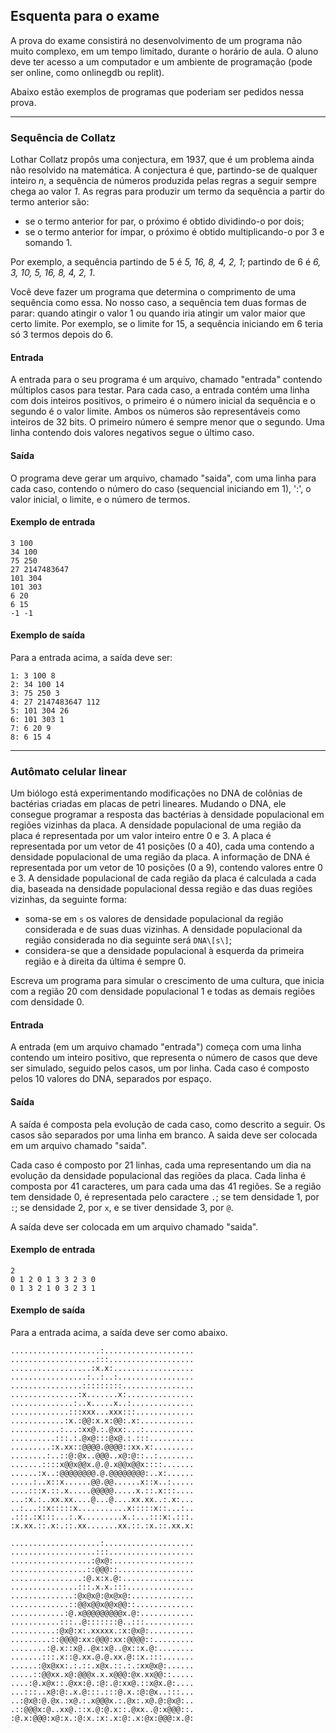 ## Esquenta para o exame

A prova do exame consistirá no desenvolvimento de um programa não muito complexo, em um tempo limitado, durante o horário de aula.
O aluno deve ter acesso a um computador e um ambiente de programação (pode ser online, como onlinegdb ou replit).

Abaixo estão exemplos de programas que poderiam ser pedidos nessa prova.

* * *

### Sequência de Collatz

Lothar Collatz propôs uma conjectura, em 1937, que é um problema ainda não resolvido na matemática.
A conjectura é que, partindo-se de qualquer inteiro *n*, a sequência de números produzida pelas regras a seguir sempre chega ao valor *1*.
As regras para produzir um termo da sequência a partir do termo anterior são:
- se o termo anterior for par, o próximo é obtido dividindo-o por dois;
- se o termo anterior for ímpar, o próximo é obtido multiplicando-o por 3 e somando 1.

Por exemplo, a sequência partindo de 5 é *5, 16, 8, 4, 2, 1*; partindo de 6 é *6, 3, 10, 5, 16, 8, 4, 2, 1*. 

Você deve fazer um programa que determina o comprimento de uma sequência como essa. No nosso caso, a sequência tem duas formas de parar: quando atingir o valor 1 ou quando iria atingir um valor maior que certo limite. Por exemplo, se o limite for 15, a sequência iniciando em 6 teria só 3 termos depois do 6.

#### Entrada

A entrada para o seu programa é um arquivo, chamado "entrada" contendo múltiplos casos para testar.
Para cada caso, a entrada contém uma linha com dois inteiros positivos, o primeiro é o número inicial da sequência e o segundo é o valor limite. Ambos os números são representáveis como inteiros de 32 bits. O primeiro número é sempre menor que o segundo.
Uma linha contendo dois valores negativos segue o último caso.

#### Saída

O programa deve gerar um arquivo, chamado "saida", com uma linha para cada caso, contendo o número do caso (sequencial iniciando em 1), ':', o valor inicial, o limite, e o número de termos.

#### Exemplo de entrada

```
3 100
34 100
75 250
27 2147483647
101 304
101 303
6 20
6 15
-1 -1
```

#### Exemplo de saída

Para a entrada acima, a saída deve ser:

```
1: 3 100 8
2: 34 100 14
3: 75 250 3
4: 27 2147483647 112
5: 101 304 26
6: 101 303 1
7: 6 20 9
8: 6 15 4
```

* * *

### Autômato celular linear

Um biólogo está experimentando modificações no DNA de colônias de bactérias criadas em placas de petri lineares.
Mudando o DNA, ele consegue programar a resposta das bactérias à densidade populacional em regiões vizinhas da placa.
A densidade populacional de uma região da placa é representada por um valor inteiro entre 0 e 3.
A placa é representada por um vetor de 41 posições (0 a 40), cada uma contendo a densidade populacional de uma região da placa.
A informação de DNA é representada por um vetor de 10 posições (0 a 9), contendo valores entre 0 e 3.
A densidade populacional de cada região da placa é calculada a cada dia, baseada na densidade populacional dessa região e das duas regiões vizinhas, da seguinte forma:
- soma-se em `s` os valores de densidade populacional da região considerada e de suas duas vizinhas. A densidade populacional da região considerada no dia seguinte será `DNA\[s\]`;
- considera-se que a densidade populacional à esquerda da primeira região e à direita da última é sempre 0.

Escreva um programa para simular o crescimento de uma cultura, que inicia com a região 20 com densidade populacional 1 e todas as demais regiões com densidade 0.

#### Entrada

A entrada (em um arquivo chamado "entrada") começa com uma linha contendo um inteiro positivo, que representa o número de casos que deve ser simulado, seguido pelos casos, um por linha.
Cada caso é composto pelos 10 valores do DNA, separados por espaço.

#### Saída

A saída é composta pela evolução de cada caso, como descrito a seguir. Os casos são separados por uma linha em branco.
A saida deve ser colocada em um arquivo chamado "saida".

Cada caso é composto por 21 linhas, cada uma representando um dia na evolução da densidade populacional das regiões da placa.
Cada linha é composta por 41 caracteres, um para cada uma das 41 regiões.
Se a região tem densidade 0, é representada pelo caractere `.`; se tem densidade 1, por `:`; se densidade 2, por `x`, e se tiver densidade 3, por `@`.

A saída deve ser colocada em um arquivo chamado "saida".

#### Exemplo de entrada

```
2
0 1 2 0 1 3 3 2 3 0
0 1 3 2 1 0 3 2 3 1
```

#### Exemplo de saída

Para a entrada acima, a saída deve ser como abaixo.

```
....................:....................
...................:::...................
..................:x.x:..................
.................:..:..:.................
................:::::::::................
...............:x.......x:...............
..............:..x.....x..:..............
.............:::xxx...xxx:::.............
............:x.:@@:x.x:@@:.x:............
...........:...:xx@.:.@xx:...:...........
..........:::.:.@x@:::@x@.:.:::..........
.........:x.xx::@@@@.@@@@::xx.x:.........
........:..::@:@x..@@@..x@:@::..:........
.......::::x@@x@@x.@.@.x@@x@@x::::.......
......:x..:@@@@@@@@.@.@@@@@@@@:..x:......
.....:..x::x......@@.@@......x::x..:.....
....:::x.::.x.....@@@@@.....x.::.x:::....
...:x.:..xx.xx....@...@....xx.xx..:.x:...
..:...::x:::::x...........x:::::x::...:..
.:::.:x:::...:.x.........x.:...:::x:.:::.
:x.xx.::.x:.::.xx.......xx.::.:x.::.xx.x:

....................:....................
...................:::...................
..................:@x@:..................
.................::@@@::.................
................:@.x:x.@:................
...............:::.x.x.:::...............
..............:@x@x@:@x@x@:..............
.............::@@x@@x@@x@@::.............
............:@.x@@@@@@@@@x.@:............
...........:::..@:::::::@..:::...........
..........:@x@:x:.xxxxx.:x:@x@:..........
.........::@@@@:xx:@@@:xx:@@@@::.........
........:@.x::x@..@x:x@..@x::x.@:........
.......:::.x::@.xx.@.@.xx.@::x.:::.......
......:@x@xx:.:.::.x@x.::.:.:xx@x@:......
.....::@@xx.x@:@@@x.x.x@@@:@x.xx@@::.....
....:@.x@x::.@xx:@.:@:.@:xx@.::x@x.@:....
...:::..x@:@:.x.@:::.:::@.x.:@:@x..:::...
..:@x@:@.@x.:x@.:.x@@@x.:.@x:.x@.@:@x@:..
.::@@@x:@..xx@.::x.@:@.x::.@xx..@:x@@@::.
:@.x:@@@:x@:x.:@:x.:x:.x:@:.x:@x:@@@:x.@:

```
